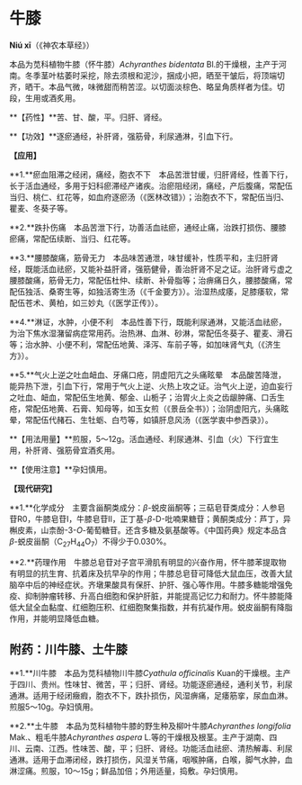 # 牛膝

**Niú xī**（《神农本草经》）

本品为苋科植物牛膝（怀牛膝）*Achyranthes bidentata* Bl.的干燥根，主产于河南。冬季茎叶枯萎时采挖，除去须根和泥沙，捆成小把，晒至干皱后，将顶端切齐，晒干。本品气微，味微甜而稍苦涩。以切面淡棕色、略呈角质样者为佳。切段，生用或酒炙用。

**【药性】**苦、甘、酸，平。归肝、肾经。

**【功效】**逐瘀通经，补肝肾，强筋骨，利尿通淋，引血下行。

**【应用】**

**1.**瘀血阻滞之经闭，痛经，胞衣不下　本品苦泄甘缓，归肝肾经，性善下行，长于活血通经，多用于妇科瘀滞经产诸疾。治瘀阻经闭，痛经，产后腹痛，常配伍当归、桃仁、红花等，如血府逐瘀汤（《医林改错》）；治胞衣不下，常配伍当归、瞿麦、冬葵子等。

**2.**跌扑伤痛　本品苦泄下行，功善活血祛瘀，通经止痛，治跌打损伤、腰膝瘀痛，常配伍续断、当归、红花等。

**3.**腰膝酸痛，筋骨无力　本品味苦通泄，味甘缓补，性质平和，主归肝肾经，既能活血祛瘀，又能补益肝肾，强筋健骨，善治肝肾不足之证。治肝肾亏虚之腰膝酸痛，筋骨无力，常配伍杜仲、续断、补骨脂等；治痹痛日久，腰膝酸痛，常配伍独活、桑寄生等，如独活寄生汤（《千金要方》）。治湿热成痿，足膝痿软，常配伍苍术、黄柏，如三妙丸（《医学正传》）。

**4.**淋证，水肿，小便不利　本品性善下行，既能利尿通淋，又能活血祛瘀，为治下焦水湿潴留病症常用药。治热淋、血淋、砂淋，常配伍冬葵子、瞿麦、滑石等；治水肿、小便不利，常配伍地黄、泽泻、车前子等，如加味肾气丸（《济生方》）。

**5.**气火上逆之吐血衄血、牙痛口疮，阴虚阳亢之头痛眩晕　本品酸苦降泄，能异热下泄，引血下行，常用于气火上逆、火热上攻之证。治气火上逆，迫血妄行之吐血、衄血，常配伍生地黄、郁金、山栀子；治胃火上炎之齿龈肿痛、口舌生疮，常配伍地黄、石膏、知母等，如玉女煎（《景岳全书》）；治阴虚阳亢，头痛眩晕，常配伍代赭石、生牡蛎、白芍等，如镇肝息风汤（《医学衷中参西录》）。

**【用法用量】**煎服，5～12g。活血通经、利尿通淋、引血（火）下行宜生用，补肝肾、强筋骨宜酒炙用。

**【使用注意】**孕妇慎用。

**【现代研究】**

**1.**化学成分　主要含甾酮类成分：*β*-蜕皮甾酮等；三萜皂苷类成分：人参皂苷R0，牛膝皂苷Ⅰ，牛膝皂苷Ⅱ，正丁基-*β*-D-吡喃果糖苷；黄酮类成分：芦丁，异槲皮素，山柰酚-3-*O*-葡萄糖苷。还含多糖及氨基酸等。《中国药典》规定本品含*β*-蜕皮甾酮（C<sub>27</sub>H<sub>44</sub>O<sub>7</sub>）不得少于0.030%。

**2.**药理作用　牛膝总皂苷对子宫平滑肌有明显的兴奋作用，怀牛膝苯提取物有明显的抗生育、抗着床及抗早孕的作用；牛膝总皂苷可降低大鼠血压，改善大鼠脑卒中后的神经症状。齐墩果酸具有保肝、护肝、强心等作用。牛膝多糖能增强免疫、抑制肿瘤转移、升高白细胞和保护肝脏，并能提高记忆力和耐力。怀牛膝能降低大鼠全血黏度、红细胞压积、红细胞聚集指数，并有抗凝作用。蜕皮甾酮有降脂作用，并能明显降低血糖。

## 附药：川牛膝、土牛膝

**1.**川牛膝　本品为苋科植物川牛膝*Cyathula officinalis* Kuan的干燥根。主产于四川、贵州。性味甘、微苦，平；归肝、肾经。功能逐瘀通经，通利关节，利尿通淋。适用于经闭癥瘕，胞衣不下，跌扑损伤，风湿痹痛，足痿筋挛，尿血血淋。煎服5～10g。孕妇慎用。

**2.**土牛膝　本品为苋科植物牛膝的野生种及柳叶牛膝*Achyranthes longifolia* Mak.、粗毛牛膝*Achyranthes aspera* L.等的干燥根及根茎。主产于湖南、四川、云南、江西。性味苦、酸，平；归肝、肾经。功能活血祛瘀、清热解毒、利尿通淋。适用于血滞闭经，跌打损伤，风湿关节痛，咽喉肿痛，白喉，脚气水肿，血淋涩痛。煎服，10～15g；鲜品加倍；外用适量，捣敷。孕妇慎用。